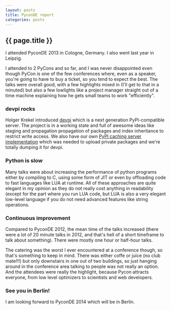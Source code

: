 ```yaml
---
layout: posts
title: PyconDE report
categories: posts
---
```


<h2> {{ page.title }} </h2>

I attended PyconDE 2013 in Cologne, Germany. I also went last year in Leipzig.

<!-- more -->

I attended to 2 PyCons and so far, and I was never disappointed even though PyCon is one of the few conferences where, even as a speaker, 
you're going to have to buy a ticket, so you tend to expect the best.
The talks were overall good, with a few highlights mixed in (I'll get to that in a minuted) but also a few lowlights
like a project manager straight out of a time machine explaining how he gets small teams to work "efficiently".

### devpi rocks
Holger Krekel introduced [devpi](http://doc.devpi.net/latest/) which is a next generation PyPI-compatible server.
The project is in a working state and full of awesome ideas like staging and propagation propagation of packages and
index inheritance to restrict write access.
We also have our own [PyPI caching server implementation](https://github.com/yadt/pypiproxy) which was needed to upload private
packages and we're totally dumping it for devpi.

### Python is slow
Many talks were about increasing the performance of python programs either by compiling to C, using some form of JIT or even
by offloading code to fast languages like LUA at runtime.
All of these approaches are quite elegant in my opinion as they do not really cost anything in readability (except for
the part where you run LUA code, but LUA is also a very elegant low-level language if you do not need advanced features like
string operations.

### Continuous improvement
Compared to PyconDE 2012, the mean time of the talks increased (there were a lot of 20 minute talks in 2012, and that's
hell of a short timeframe to talk about something). There were mostly one hour or half-hour talks.

The catering was the worst I ever encountered at a conference though, so that's something to keep in mind.
There was either coffe or juice (no club mate!!!) but only downstairs in one out of two buildings, so just hanging around in the conference
area talking to people was not really an option.
And the attendees were really the highlight, because Pycon attracts everyone, from low level optimizers to scientists
and web developers.

### See you in Berlin!
I am looking forward to PyconDE 2014 which will be in Berlin.
